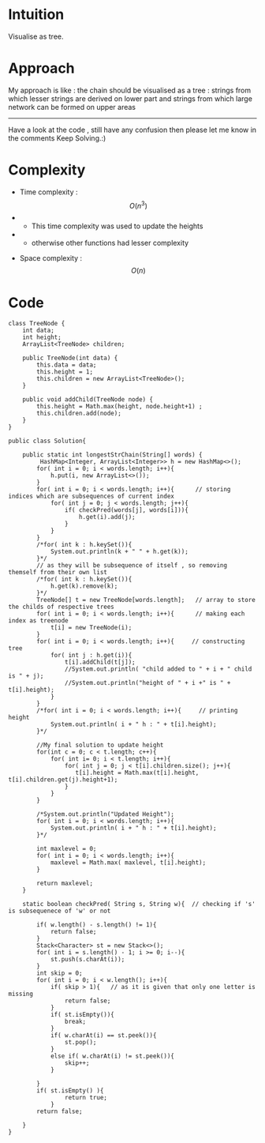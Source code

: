 # Intuition
<!-- Describe your first thoughts on how to solve this problem. -->
Visualise as tree.

# Approach
<!-- Describe your approach to solving the problem. -->
My approach is like : the chain should be visualised as a tree : strings from which lesser strings are derived on lower part and strings from which large network can be formed on upper areas

---
Have a look at the code , still have any confusion then please let me know in the comments
Keep Solving.:)

# Complexity
- Time complexity : $$O(n^3)$$
- - This time complexity was used to update the heights 
- - otherwise other functions had lesser complexity
<!-- Add your time complexity here, e.g. $$O(n)$$ -->

- Space complexity : $$O(n)$$
<!-- Add your space complexity here, e.g. $$O(n)$$ -->

# Code
```
class TreeNode {
    int data;
    int height;
    ArrayList<TreeNode> children;

    public TreeNode(int data) {
        this.data = data;
        this.height = 1;
        this.children = new ArrayList<TreeNode>();
    }

    public void addChild(TreeNode node) {
        this.height = Math.max(height, node.height+1) ;
        this.children.add(node);
    }
}

public class Solution{   

    public static int longestStrChain(String[] words) {
         HashMap<Integer, ArrayList<Integer>> h = new HashMap<>();
        for( int i = 0; i < words.length; i++){
            h.put(i, new ArrayList<>());
        }
        for( int i = 0; i < words.length; i++){      // storing indices which are subsequences of current index
            for( int j = 0; j < words.length; j++){
                if( checkPred(words[j], words[i])){
                    h.get(i).add(j);
                }
            }
        }
        /*for( int k : h.keySet()){
            System.out.println(k + " " + h.get(k));
        }*/
        // as they will be subsequence of itself , so removing themself from their own list
        /*for( int k : h.keySet()){
            h.get(k).remove(k);
        }*/
        TreeNode[] t = new TreeNode[words.length];   // array to store the childs of respective trees
        for( int i = 0; i < words.length; i++){      // making each index as treenode
            t[i] = new TreeNode(i);
        }
        for( int i = 0; i < words.length; i++){     // constructing tree
            for( int j : h.get(i)){
                t[i].addChild(t[j]);
                //System.out.println( "child added to " + i + " child is " + j);
                //System.out.println("height of " + i +" is " + t[i].height);
            }
        }
        /*for( int i = 0; i < words.length; i++){     // printing height
            System.out.println( i + " h : " + t[i].height);
        }*/

        //My final solution to update height
        for(int c = 0; c < t.length; c++){
            for( int i= 0; i < t.length; i++){
                for( int j = 0; j < t[i].children.size(); j++){
                   t[i].height = Math.max(t[i].height, t[i].children.get(j).height+1);
                }
            }
        }
        
        /*System.out.println("Updated Height");
        for( int i = 0; i < words.length; i++){
            System.out.println( i + " h : " + t[i].height);
        }*/

        int maxlevel = 0;
        for( int i = 0; i < words.length; i++){
            maxlevel = Math.max( maxlevel, t[i].height);
        }
    
        return maxlevel;
    }

    static boolean checkPred( String s, String w){  // checking if 's' is subsequenece of 'w' or not
    
        if( w.length() - s.length() != 1){
            return false;
        }
        Stack<Character> st = new Stack<>();
        for( int i = s.length() - 1; i >= 0; i--){
            st.push(s.charAt(i));
        }   
        int skip = 0; 
        for( int i = 0; i < w.length(); i++){
            if( skip > 1){   // as it is given that only one letter is missing
                return false;
            }
            if( st.isEmpty()){
                break;
            }
            if( w.charAt(i) == st.peek()){
                st.pop();
            }
            else if( w.charAt(i) != st.peek()){
                skip++;
            }
            
        }
        if( st.isEmpty() ){
                return true;
            }
        return false;

    }
}
```